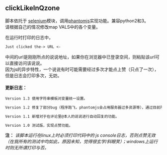 ##   clickLikeInQzone
脚本依托于 [selenium](https://github.com/SeleniumHQ/selenium)模块，调用[phantomjs](https://github.com/ariya/phantomjs)实现功能。兼容python2和3。<br>
请根据自己的情况修改map VALS中的各个变量。

在运行时打印的日志中，

```markdown
Just clicked the-> URL <-

```

中间的url是刚刚所点的说说地址，如果你在浏览器中已登录空间，则粘贴该url可以直接访问该说说。<br>
因为js的异步特性，一个说说有时可能需要经过多次才能点上赞（只点了一次），但是日志会打印多次，无妨。

#### **更新日志：**

```markdown
Version 1.3 使用字符串模板对变量统一设置。

Version 1.2 修复了部分bug（程序跑飞，phantomjs会占用服务器过多资源等），通过目前所有的测试，较稳定。

Version 1.1 新增对于在评论里@本人的说说进行自动回复的功能。

Version 1.0 测试版，实现点赞功能。
``` 
**注：**
*该脚本运行在linux上时必须打印代码中的 js console日志，否则点赞无效（在我所有的测试中均如此，原因未知，觉得很玄学/斜眼笑）；windows上运行时则无所谓打印与否。*
